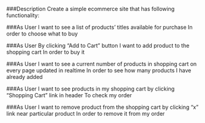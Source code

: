 ###Description
Create a simple ecommerce
site that has following functionality:

###As User
I want to see a list of products’ titles available for purchase
In order to choose what to buy

###As User
By clicking “Add to Cart” button
I want to add product to the shopping cart
In order to buy it

###As User
I want to see a current number of products in shopping cart on every page updated in realtime
In order to see how many products I have already added

###As User
I want to see products in my shopping cart by clicking “Shopping Cart” link in header
To check my order

###As User
I want to remove product from the shopping cart by clicking “x” link near particular product
In order to remove it from my order